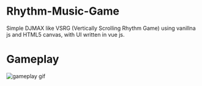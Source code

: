 # Rhythm-Music-Game
Simple DJMAX like VSRG (Vertically Scrolling Rhythm Game) using vanillna js and HTML5 canvas, with UI written in vue js.

# Gameplay

![gameplay gif](gameplay.gif)